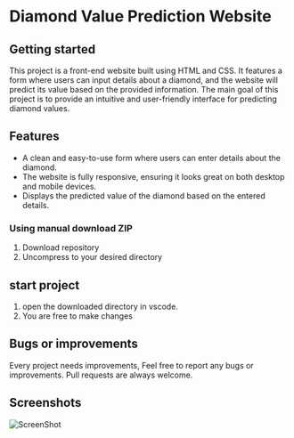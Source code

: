 # Diamond Value Prediction Website

## Getting started

This project is a front-end website built using HTML and CSS. It features a form where users can input details about a diamond, and the website will predict its value based on the provided information. The main goal of this project is to provide an intuitive and user-friendly interface for predicting diamond values.


## Features

- A clean and easy-to-use form where users can enter details about the diamond.
- The website is fully responsive, ensuring it looks great on both desktop and mobile devices.
- Displays the predicted value of the diamond based on the entered details.


### Using manual download ZIP

1.  Download repository
2.  Uncompress to your desired directory

## start project
1. open the downloaded directory in vscode.
2. You are free to make changes

## Bugs or improvements

Every project needs improvements, Feel free to report any bugs or improvements. Pull requests are always welcome.

## Screenshots

![ScreenShot](https://i.imgur.com/oiVRxjA.png)



